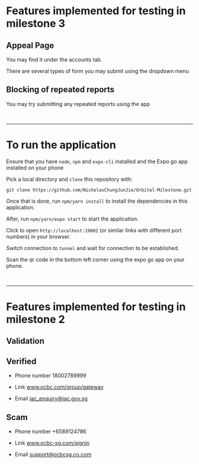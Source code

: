 # Features implemented for testing in milestone 3

## Appeal Page

You may find it under the accounts tab.

There are several types of form you may submit using the dropdown menu

## Blocking of repeated reports

You may try submitting any repeated reports using the app

<br>
<hr>

# To run the application

Ensure that you have `node`, `npm` and `expo-cli` installed and the Expo go app installed on your phone

Pick a local directory and `clone` this repository with:

`git clone https://github.com/NicholasChungJunJie/Orbital-Milestone.git`

Once that is done, run `npm/yarn install` to install the dependencies in this application.

After, run `npm/yarn/expo start` to start the application.

Click to open `http://localhost:19002` (or similar links with different port numbers) in your browser.

Switch connection to `tunnel` and wait for connection to be established.

Scan the qr code in the bottom left corner using the expo go app on your phone.

<br>
<hr>

# Features implemented for testing in milestone 2

## Validation

## Verified
- Phone number
  18002789999

- Link
  www.ocbc.com/group/gateway

- Email
  iac_enquiry@iac.gov.sg

## Scam
- Phone number
  +6589124786
  
- Link
  www.ocbc-sg.com/signin
  
- Email
  support@ocbcsg.co.com
